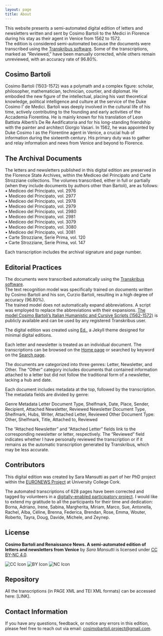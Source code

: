 ```yaml
---
layout: page
title: About
---
```


This website presents a semi-automated digital edition of letters and newsletters written and sent by Cosimo Bartoli to the Medici in Florence during his stay as their agent in Venice from 1562 to 1572.  
The edition is considered semi-automated because the documents were transcribed using the [Transkribus software](https://www.transkribus.org/). Some of the transcriptions, marked as “Reviewed,” have been manually corrected, while others remain unreviewed, with an accuracy rate of 96.80%.



## Cosimo Bartoli

Cosimo Bartoli (1503-1572) was a polymath and a complex figure: scholar, philosopher, mathematician, technician, courtier, and diplomat. He embodied the new figure of the intellectual, placing his vast theoretical knowledge, political intelligence and culture at the service of the Duke Cosimo I’ de Medici. Bartoli was deeply involved in the cultural life of his time, actively contributing to the founding and early activities of the Accademia Fiorentina. He is mainly known for his translation of Leon Battista Alberti’s De Re Aedificatoria and for his long-standing friendship with the painter and architect Giorgio Vasari. In 1562, he was appointed by Duke Cosimo I as the Florentine agent in Venice, a crucial hub of information during the sixteenth century. His primary duty was to gather and relay information and news from Venice and beyond to Florence.



## The Archival Documents

The letters and newsletters published in this digital edition are preserved in the Florence State Archives, within the Mediceo del Principato and Carte Strozziane collections. The volumes transcribed, either in full or partially (when they include documents by authors other than Bartoli), are as follows:  
•	Mediceo del Principato, vol. 2976  
•	Mediceo del Principato, vol. 2977  
•	Mediceo del Principato, vol. 2978  
•	Mediceo del Principato, vol. 2979  
•	Mediceo del Principato, vol. 2980  
•	Mediceo del Principato, vol. 2981  
•	Mediceo del Principato, vol. 3079  
•	Mediceo del Principato, vol. 3080  
•	Mediceo del Principato, vol. 3081  
•	Carte Strozziane, Serie Prima, vol. 120  
•	Carte Strozziane, Serie Prima, vol. 147  


Each transcription includes the archival signature and page number.



## Editorial Practices

The documents were transcribed automatically using the [Transkribus software](https://www.transkribus.org/).  
The text recognition model was specifically trained on documents written by Cosimo Bartoli and his son, Curzio Bartoli, resulting in a high degree of accuracy (96.80%).  
The trained model does not automatically expand abbreviations. A script was employed to replace the abbreviations with their expansions. [The model Cosimo Bartoli’s Italian Humanistic and Cursive Scripts (1562-1572)](LINK) is publicly available and can be used by any registered Transkribus user.


The digital edition was created using [Ed.](http://minicomp.github.io/ed/), a Jekyll theme designed for minimal digital editions. 


Each letter and newsletter is treated as an individual document. The transcriptions can be browsed on the [Home page](LINK) or searched by keyword on the [Search page](LINK).


The documents are categorized into three genres: Letter, Newsletter, and Other. The “Other” category includes documents that contained information attached to a letter but did not follow the traditional form of a newsletter, lacking a hub and date.


Each document includes metadata at the top, followed by the transcription. The metadata fields are divided by genre:

Genre	Metadata
Letter	Document Type, Shelfmark, Date, Place, Sender, Recipient, Attached Newsletter, Reviewed
Newsletter	Document Type, Shelfmark, Hubs, Writer, Attached Letter, Reviewed
Other	Document Type: Other, Shelfmark, Title, Attached to, Reviewed


The “Attached Newsletter” and “Attached Letter” fields link to the corresponding newsletter or letter, respectively. The “Reviewed” field indicates whether I have personally reviewed the transcription or if it remains as the automatic transcription generated by Transkribus, which may be less accurate.



## Contributors

This digital edition was created by Sara Mansutti as part of her PhD project within the [EURONEWS Project](https://www.euronewsproject.org/) at University College Cork.  

The automated transcriptions of 628 pages have been corrected and tagged by volunteers in a [digitally-enabled participatory project](https://web.archive.org/web/20240618002432/https://cosimobartoli.saramansutti.com/). 
I would like to extend my gratitude to all the participants for their time and dedication: Borna, Adriano, Irene, Sabina, Margherita, Miriam, Marco, Sue, Antonella, Rachel, Alba, Céline, Brenna, Federica, Brendan, Rose, Emma, Wouter, Roberto, Tayra, Doug, Davide, Michele, and Zeynep.



## License

**Cosimo Bartoli and Renaissance News. A semi-automated edition of letters and newsletters from Venice** by *Sara Mansutti* is licensed under [CC BY-NC 4.0](https://creativecommons.org/licenses/by-nc/4.0/?ref=chooser-v1).

![CC Icon](https://mirrors.creativecommons.org/presskit/icons/cc.svg?ref=chooser-v1) ![BY Icon](https://mirrors.creativecommons.org/presskit/icons/by.svg?ref=chooser-v1) ![NC Icon](https://mirrors.creativecommons.org/presskit/icons/nc.svg?ref=chooser-v1)



## Repository

All the transcriptions (in PAGE XML and TEI XML formats) can be accessed here: [LINK].



## Contact Information

If you have any questions, feedback, or notice any errors in this edition, please feel free to reach out via email: cosimobartoli.project@gmail.com.
